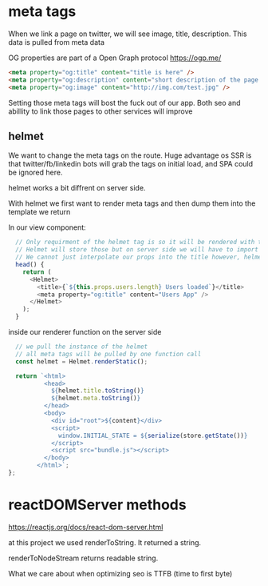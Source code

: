 # meta tags

When we link a page on twitter, we will see image, title, description.
This data is pulled from meta data

OG properties are part of a Open Graph protocol
https://ogp.me/

```html
<meta property="og:title" content="title is here" />
<meta property="og:description" content="short description of the page here" />
<meta property="og:image" content="http://img.com/test.jpg" />
```

Setting those meta tags will bost the fuck out of our app. Both seo and abillity to link those pages to other services will improve

## helmet

We want to change the meta tags on the route. Huge advantage os SSR is that twitter/fb/linkedin bots will grab the tags on initial load, and SPA could be ignored here.

helmet works a bit diffrent on server side.

With helmet we first want to render meta tags and then dump them into the template we return

In our view component:

```js
  // Only requirment of the helmet tag is so it will be rendered with the component
  // Helmet will store those but on server side we will have to import helmet library and put those into our tags
  // We cannot just interpolate our props into the title however, helmet does not like this (when we pass more then one child to the tittle tag). we have to use template literal
  head() {
    return (
      <Helmet>
        <title>{`${this.props.users.length} Users loaded`}</title>
        <meta property="og:title" content="Users App" />
      </Helmet>
    );
  }
```

inside our renderer function on the server side

```js
  // we pull the instance of the helmet
  // all meta tags will be pulled by one function call
  const helmet = Helmet.renderStatic();

  return `<html>
          <head>
            ${helmet.title.toString()}
            ${helmet.meta.toString()}
          </head>
          <body>
            <div id="root">${content}</div>
            <script>
              window.INITIAL_STATE = ${serialize(store.getState())}
            </script>
            <script src="bundle.js"></script>
          </body>
        </html>`;
};

```

# reactDOMServer methods

https://reactjs.org/docs/react-dom-server.html

at this project we used renderToString. It returned a string.

renderToNodeStream returns readable string.

What we care about when optimizing seo is TTFB (time to first byte)
